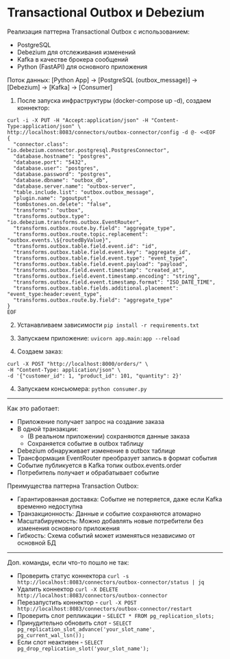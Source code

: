 # Transactional Outbox и Debezium #

Реализация паттерна Transactional Outbox с использованием:
- PostgreSQL
- Debezium для отслеживания изменений
- Kafka в качестве брокера сообщений
- Python (FastAPI) для основного приложения

Поток данных:
[Python App] → [PostgreSQL (outbox_message)] → [Debezium] → [Kafka] → [Consumer]

1. После запуска инфраструктуры (docker-compose up -d), создаем коннектор:

```
curl -i -X PUT -H "Accept:application/json" -H "Content-Type:application/json" \
http://localhost:8083/connectors/outbox-connector/config -d @- <<EOF
{
  "connector.class": "io.debezium.connector.postgresql.PostgresConnector",
  "database.hostname": "postgres",
  "database.port": "5432",
  "database.user": "postgres",
  "database.password": "postgres",
  "database.dbname": "outbox_db",
  "database.server.name": "outbox-server",
  "table.include.list": "outbox.outbox_message",
  "plugin.name": "pgoutput",
  "tombstones.on.delete": "false",
  "transforms": "outbox",
  "transforms.outbox.type": "io.debezium.transforms.outbox.EventRouter",
  "transforms.outbox.route.by.field": "aggregate_type",
  "transforms.outbox.route.topic.replacement": "outbox.events.\${routedByValue}",
  "transforms.outbox.table.field.event.id": "id",
  "transforms.outbox.table.field.event.key": "aggregate_id",
  "transforms.outbox.table.field.event.type": "event_type",
  "transforms.outbox.table.field.event.payload": "payload",
  "transforms.outbox.field.event.timestamp": "created_at",
  "transforms.outbox.field.event.timestamp.encoding": "string",
  "transforms.outbox.field.event.timestamp.format": "ISO_DATE_TIME",
  "transforms.outbox.table.fields.additional.placement": "event_type:header:event_type",
  "transforms.outbox.route.by.field": "aggregate_type"
}
EOF
```

2. Устанавливаем зависимости `pip install -r requirements.txt`

2. Запускаем приложение:
`uvicorn app.main:app --reload`

3. Создаем заказ:
```
curl -X POST "http://localhost:8000/orders/" \
-H "Content-Type: application/json" \
-d '{"customer_id": 1, "product_id": 101, "quantity": 2}'
```
4. Запускаем консьюмера:
`python consumer.py`

---

Как это работает:
* Приложение получает запрос на создание заказа
* В одной транзакции:
  - (В реальном приложении) сохраняются данные заказа
  - Сохраняется событие в outbox таблицу
* Debezium обнаруживает изменение в outbox таблице
* Трансформация EventRouter преобразует запись в формат события
* Событие публикуется в Kafka топик outbox.events.order
* Потребитель получает и обрабатывает событие


Преимущества паттерна Transaction Outbox:

- Гарантированная доставка: Событие не потеряется, даже если Kafka временно недоступна
- Транзакционность: Данные и событие сохраняются атомарно
- Масштабируемость: Можно добавлять новые потребители без изменения основного приложения
- Гибкость: Схема событий может изменяться независимо от основной БД

---

Доп. команды, если что-то пошло не так:
- Проверить статус коннектора `curl -s http://localhost:8083/connectors/outbox-connector/status | jq`
- Удалить коннектор `curl -X DELETE http://localhost:8083/connectors/outbox-connector`
- Перезапустить коннектор - `curl -X POST http://localhost:8083/connectors/outbox-connector/restart`
- Проверить слот репликации - `SELECT * FROM pg_replication_slots;`
- Принудительно обновить слот - `SELECT pg_replication_slot_advance('your_slot_name', pg_current_wal_lsn());`
- Если слот неактивен - `SELECT pg_drop_replication_slot('your_slot_name');`